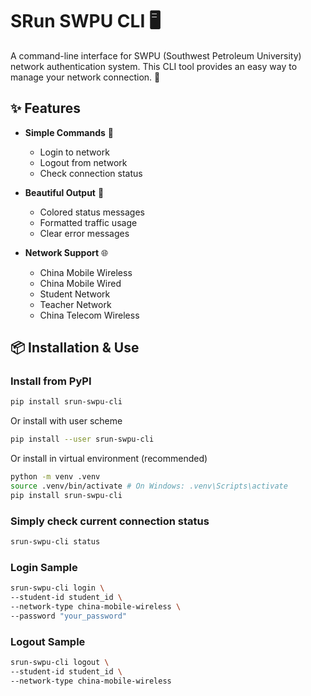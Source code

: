 # SRun SWPU CLI 🖥️

A command-line interface for SWPU (Southwest Petroleum University) network authentication system. This CLI tool provides an easy way to manage your network connection. 🚀

## ✨ Features

- **Simple Commands** 🎯
  - Login to network
  - Logout from network
  - Check connection status

- **Beautiful Output** 🎨
  - Colored status messages
  - Formatted traffic usage
  - Clear error messages

- **Network Support** 🌐
  - China Mobile Wireless
  - China Mobile Wired
  - Student Network
  - Teacher Network
  - China Telecom Wireless

## 📦 Installation & Use

### Install from PyPI

```bash
pip install srun-swpu-cli
```

Or install with user scheme

```bash
pip install --user srun-swpu-cli
```

Or install in virtual environment (recommended)

```bash
python -m venv .venv
source .venv/bin/activate # On Windows: .venv\Scripts\activate
pip install srun-swpu-cli
```

### Simply check current connection status
```bash
srun-swpu-cli status
```

### Login Sample
```bash
srun-swpu-cli login \
--student-id student_id \
--network-type china-mobile-wireless \
--password "your_password"
```

### Logout Sample
```bash
srun-swpu-cli logout \
--student-id student_id \
--network-type china-mobile-wireless
``` 
